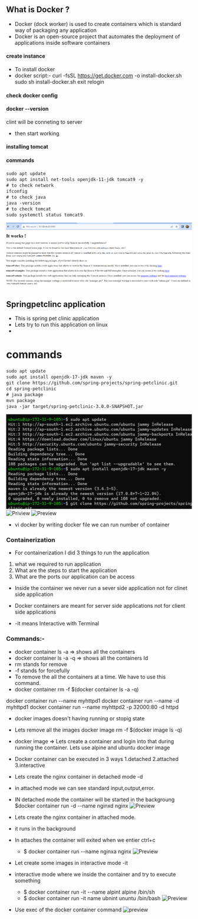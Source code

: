 ## What is Docker ?

* Docker (dock worker) is used to create containers which is standard way of packaging any application
* Docker is an open-source project that automates the deployment of
applications inside software containers



#### create instance
* To install docker
* docker script:- 
curl -fsSL https://get.docker.com -o install-docker.sh
sudo sh install-docker.sh
exit
relogin

#### check docker config
#### docker --version
clint will be conneting to server
* then start working
#### installing tomcat

#### commands
```
sudo apt update
sudo apt install net-tools openjdk-11-jdk tomcat9 -y
# to check network
ifconfig
# to check java
java -version
# to check tomcat
sudo systemctl status tomcat9
```
![Peview](./Images/docker1.png)

## Springpetclinc application
* This is spring pet clinic application
* Lets try to run this application on linux
* 
# commands 
```
sudo apt update
sudo apt install openjdk-17-jdk maven -y
git clone https://github.com/spring-projects/spring-petclinic.git
cd spring-petclinic
# java package
mvn package
java -jar target/spring-petclinic-3.0.0-SNAPSHOT.jar
```
![Priview](./Images/docker2.png)
![Priview](./Imagaes/Docker3.png)
![Preview](./Images/docker4.png)


* vi docker
by writing docker file we can run number of container

### Containerization
* For containerization I did 3 things to run the application
1. what we required to run application
2. What are the steps to start the application
2. What are the ports  our application can be access 

* Inside the container we never run a sever side application not for clinet side application

* Docker containers are meant for server side applications not for client side applications 
* -it means Interactive with Terminal

### Commands:-
* docker container ls -a 
=> shows all the containers
* docker container ls -a -q
=> shows all the containers Id
* rm stands for remove
* -f stands for forcefully
* To remove the all the containers at a time. We have to use this command.
* docker container rm -f $(docker container ls -a -q) 


 docker container run --name myhttpd1
 docker container run --name -d myhttpd1
 docker container run --name myhttpd2 -p 32000:80 -d httpd

* docker images doesn't having running or stopig state
* Lets remove all the images docker image rm -f $(docker image ls -q)

* docker image 
=> Lets create a container and login into that during running the container. Lets use alpine and ubuntu docker image

* Docker container can be executed in 3 ways
  1.detached
  2.attached
  3.interactive

 * Lets create the nginx container in detached mode -d 
 * in attached mode we can see standard input,output,error.
 * IN detached mode the container will be started in the backgroung
  $docker container run -d --name nginxd nginx
![Preview](./Images/docker5.png)

* Lets create the nginx container in attached mode.
* it runs in the background 
* In attaches the container will exited when we entier ctrl+c
  * $ docker container run --name nginxa nginx
![Preview](./Images/docker6.png)

 * Let create some images in interactive mode -it
 * interactive mode where we inside the container and try to execute something
   * $ docker container run -it --name alpint alpine /bin/sh
   * $ docker container run -it name ubnint ununtu /bin/bash
![Preview](./Images/docker7.png)

* Use exec of the docker container command 
![preview](./Images/docker8.png)



